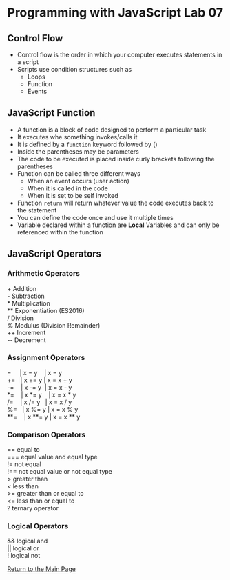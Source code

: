 # Programming with JavaScript Lab 07

## Control Flow

- Control flow is the order in which your computer executes statements in a script
- Scripts use condition structures such as
  - Loops
  - Function
  - Events

## JavaScript Function

- A function is a block of code designed to perform a particular task
- It executes whe something invokes/calls it
- It is defined by a `function` keyword followed by ()
- Inside the parentheses may be parameters
- The code to be executed is placed inside curly brackets following the parentheses
- Function can be called three different ways
  - When an event occurs (user action)
  - When it is called in the code
  - When it is set to be self invoked
- Function `return` will return whatever value the code executes back to the statement
- You can define the code once and use it multiple times
- Variable declared within a function are **Local** Variables and can only be referenced within the function

## JavaScript Operators

### Arithmetic Operators

\+ Addition  
\- Subtraction  
\* Multiplication  
\** Exponentiation (ES2016)  
/ Division  
% Modulus (Division Remainder)  
\++ Increment  
\-- Decrement

### Assignment Operators

=     | x = y    | x = y  
\+=   | x += y | x = x + y  
\-=    | x -= y  | x = x - y  
\*=    | x \*= y    | x = x \* y  
/=    | x /= y   | x = x / y  
%=   | x %= y | x = x % y  
\**=    | x **= y | x = x ** y

### Comparison Operators

== equal to  
=== equal value and equal type  
!= not equal  
!== not equal value or not equal type  
\> greater than  
< less than  
\>= greater than or equal to  
<= less than or equal to  
? ternary operator

### Logical Operators

&& logical and  
|| logical or  
! logical not  

[Return to the Main Page](https://rogermreyes.github.io/reading-notes/)
